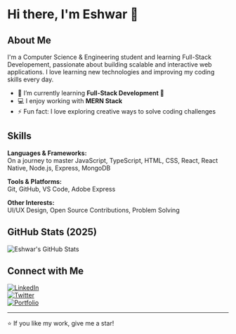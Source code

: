 # Hi there, I'm Eshwar 👋

## About Me
I'm a Computer Science & Engineering student and learning Full-Stack Developement, passionate about building scalable and interactive web applications. I love learning new technologies and improving my coding skills every day.

- 🌱 I’m currently learning **Full-Stack Development 🚀**
- 💻 I enjoy working with **MERN Stack**
- ⚡ Fun fact: I love exploring creative ways to solve coding challenges

## Skills

**Languages & Frameworks:**  
On a journey to master JavaScript, TypeScript, HTML, CSS, React, React Native, Node.js, Express, MongoDB

**Tools & Platforms:**  
Git, GitHub, VS Code, Adobe Express

**Other Interests:**  
UI/UX Design, Open Source Contributions, Problem Solving  

## GitHub Stats (2025)
![Eshwar's GitHub Stats](https://github-readme-stats.vercel.app/api?username=eshwaroffl&show_icons=true&theme=radical&count_private=true&hide=prs&include_all_commits=true&show=contribs=true&locale=en)

## Connect with Me
[![LinkedIn](https://img.shields.io/badge/LinkedIn-0077B5?style=flat-square&logo=linkedin&logoColor=white)](https://www.linkedin.com/in/eshwaroffl)  
[![Twitter](https://img.shields.io/badge/Twitter-1DA1F2?style=flat-square&logo=twitter&logoColor=white)](https://twitter.com/EshwarOffl)  
[![Portfolio](https://img.shields.io/badge/Portfolio-FF5722?style=flat-square&logo=ko-fi&logoColor=white)](https://eshwarofficial-webpage.web.app)

---

⭐ If you like my work, give me a star!

